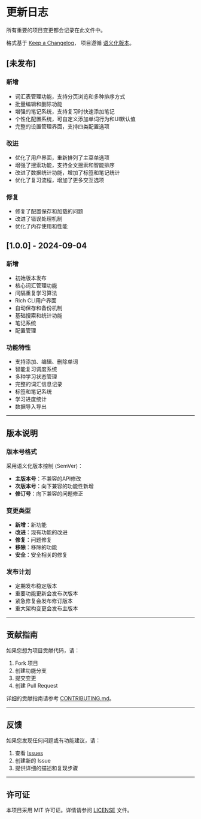# 更新日志

所有重要的项目变更都会记录在此文件中。

格式基于 [Keep a Changelog](https://keepachangelog.com/zh-CN/1.0.0/)，
项目遵循 [语义化版本](https://semver.org/lang/zh-CN/)。

## [未发布]

### 新增
- 词汇表管理功能，支持分页浏览和多种排序方式
- 批量编辑和删除功能
- 增强的笔记系统，支持复习时快速添加笔记
- 个性化配置系统，可自定义添加单词行为和UI默认值
- 完整的设置管理界面，支持四类配置选项

### 改进
- 优化了用户界面，重新排列了主菜单选项
- 增强了搜索功能，支持全文搜索和智能排序
- 改进了数据统计功能，增加了标签和笔记统计
- 优化了复习流程，增加了更多交互选项

### 修复
- 修复了配置保存和加载的问题
- 改进了错误处理机制
- 优化了内存使用和性能

## [1.0.0] - 2024-09-04

### 新增
- 初始版本发布
- 核心词汇管理功能
- 间隔重复学习算法
- Rich CLI用户界面
- 自动保存和备份机制
- 基础搜索和统计功能
- 笔记系统
- 配置管理

### 功能特性
- 支持添加、编辑、删除单词
- 智能复习调度系统
- 多种学习状态管理
- 完整的词汇信息记录
- 标签和笔记系统
- 学习进度统计
- 数据导入导出

---

## 版本说明

### 版本号格式
采用语义化版本控制 (SemVer)：
- **主版本号**：不兼容的API修改
- **次版本号**：向下兼容的功能性新增
- **修订号**：向下兼容的问题修正

### 变更类型
- **新增**：新功能
- **改进**：现有功能的改进
- **修复**：问题修复
- **移除**：移除的功能
- **安全**：安全相关的修复

### 发布计划
- 定期发布稳定版本
- 重要功能更新会发布次版本
- 紧急修复会发布修订版本
- 重大架构变更会发布主版本

---

## 贡献指南

如果您想为项目贡献代码，请：

1. Fork 项目
2. 创建功能分支
3. 提交变更
4. 创建 Pull Request

详细的贡献指南请参考 [CONTRIBUTING.md](CONTRIBUTING.md)。

---

## 反馈

如果您发现任何问题或有功能建议，请：

1. 查看 [Issues](https://github.com/your-username/VocabSultan/issues)
2. 创建新的 Issue
3. 提供详细的描述和复现步骤

---

## 许可证

本项目采用 MIT 许可证。详情请参阅 [LICENSE](LICENSE) 文件。

